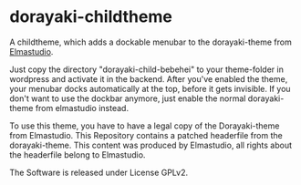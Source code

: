 dorayaki-childtheme
===================

A childtheme, which adds a dockable menubar to the dorayaki-theme from <a href="http://elmastudio.de">Elmastudio</a>.

Just copy the directory "dorayaki-child-bebehei" to your theme-folder in wordpress and activate it in the backend.
After you've enabled the theme, your menubar docks automatically at the top, before it gets invisible.
If you don't want to use the dockbar anymore, just enable the normal dorayaki-theme from elmastudio instead.

To use this theme, you have to have a legal copy of the Dorayaki-theme from Elmastudio.
This Repository contains a patched headerfile from the dorayaki-theme. This content was produced by Elmastudio, all rights about the headerfile belong to Elmastudio.

The Software is released under License GPLv2.

